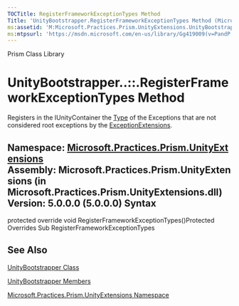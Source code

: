 ```yaml
---
TOCTitle: RegisterFrameworkExceptionTypes Method
Title: 'UnityBootstrapper.RegisterFrameworkExceptionTypes Method (Microsoft.Practices.Prism.UnityExtensions)'
ms:assetid: 'M:Microsoft.Practices.Prism.UnityExtensions.UnityBootstrapper.RegisterFrameworkExceptionTypes'
ms:mtpsurl: 'https://msdn.microsoft.com/en-us/library/Gg419009(v=PandP.50)'
---
```


Prism Class Library

UnityBootstrapper..::.RegisterFrameworkExceptionTypes Method
============================================================

Registers in the IUnityContainer the [Type](http://msdn2.microsoft.com/en-us/library/42892f65) of the Exceptions that are not considered root exceptions by the [ExceptionExtensions](https://msdn.microsoft.com/t:microsoft.practices.prism.exceptionextensions).

**Namespace:** [Microsoft.Practices.Prism.UnityExtensions](https://msdn.microsoft.com/n:microsoft.practices.prism.unityextensions)
**Assembly:** Microsoft.Practices.Prism.UnityExtensions (in Microsoft.Practices.Prism.UnityExtensions.dll) Version: 5.0.0.0 (5.0.0.0)
Syntax
------

<span id="syntaxToggle"></span>protected override void RegisterFrameworkExceptionTypes()Protected Overrides Sub RegisterFrameworkExceptionTypes

See Also
--------

<span id="seeAlsoToggle"></span>
[UnityBootstrapper Class](https://msdn.microsoft.com/t:microsoft.practices.prism.unityextensions.unitybootstrapper)

[UnityBootstrapper Members](https://msdn.microsoft.com/allmembers.t:microsoft.practices.prism.unityextensions.unitybootstrapper)

[Microsoft.Practices.Prism.UnityExtensions Namespace](https://msdn.microsoft.com/n:microsoft.practices.prism.unityextensions)
